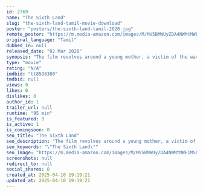 ```yaml
---
id: 2769
name: "The Sixth Land"
slug: "the-sixth-land-tamil-movie-download"
poster: "posters/the-sixth-land-tamil-2020.jpg"
remote_poster: "https://m.media-amazon.com/images/M/MV5BMWUyZDA4NWMtMWE1MS00NGE2LWJlYTgtYWM1NjY0OWZhODY1XkEyXkFqcGdeQXVyMzY4ODIyNTA@._V1_SX300.jpg"
original_language: "Tamil"
dubbed_in: null
released_date: "02 Mar 2020"
synopsis: "The film revolves around a young mother, a victim of the war who represents the generation of civil war-torn women, children, and mothers of Northern Sri Lanka, but it makes the audience ..."
type: "movie"
rating: "N/A"
imdbid: "tt8598380"
tmdbid: null
views: 0
likes: 0
dislikes: 0
author_id: 1
trailer_url: null
runtime: "95 min"
is_featured: 0
is_active: 1
is_comingsoon: 0
seo_title: "The Sixth Land"
seo_description: "The film revolves around a young mother, a victim of the war who represents the generation of civil war-torn women, children, and mothers of Northern Sri Lanka, but it makes the audience ..."
seo_keywords: "\"The Sixth Land\""
seo_image: "https://m.media-amazon.com/images/M/MV5BMWUyZDA4NWMtMWE1MS00NGE2LWJlYTgtYWM1NjY0OWZhODY1XkEyXkFqcGdeQXVyMzY4ODIyNTA@._V1_SX300.jpg"
screenshots: null
redirect_to: null
social_shares: 0
created_at: 2025-04-10 19:19:21
updated_at: 2025-04-10 19:19:21
---
```


